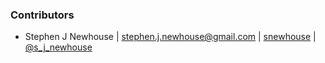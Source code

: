 ### Contributors  

- Stephen J Newhouse | stephen.j.newhouse@gmail.com | [snewhouse](https://github.com/snewhouse) | [@s_j_newhouse](https://twitter.com/s_j_newhouse)
  
 

